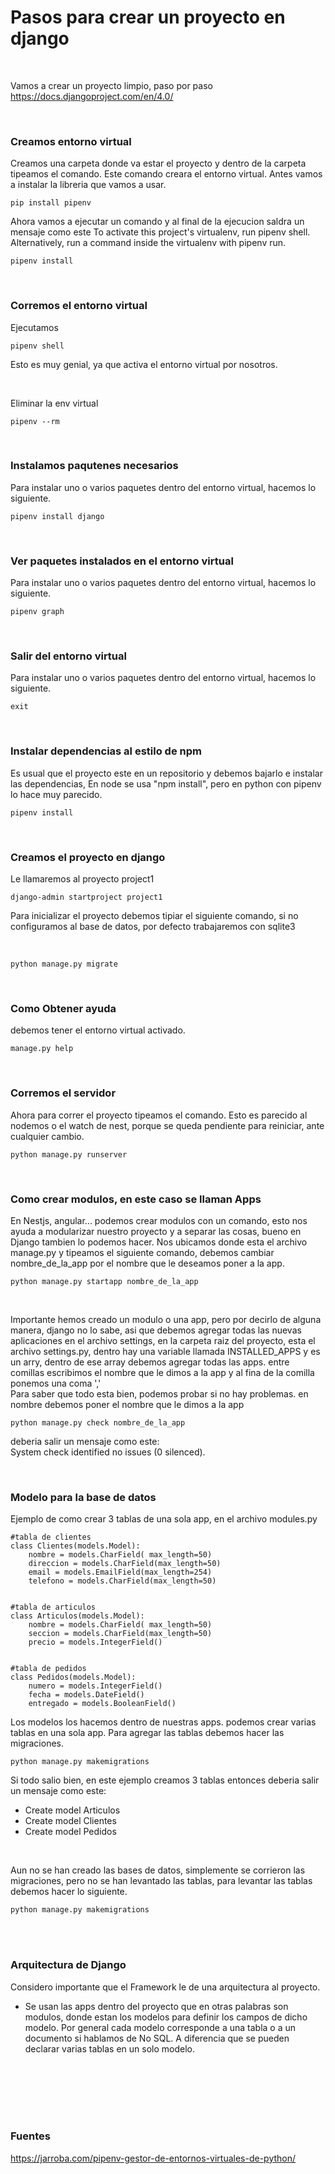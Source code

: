 # Pasos para crear un proyecto en django

</br>


Vamos a crear un proyecto limpio, paso por paso
https://docs.djangoproject.com/en/4.0/


</br>

### **Creamos entorno virtual**
Creamos una carpeta donde va estar el proyecto y dentro de la carpeta tipeamos el comando. Este comando creara el entorno virtual. Antes vamos a instalar la libreria que vamos a usar. 
```
pip install pipenv 
```

Ahora vamos a ejecutar un comando y al final de la ejecucion saldra un mensaje como este
To activate this project's virtualenv, run pipenv shell.
Alternatively, run a command inside the virtualenv with pipenv run.

```
pipenv install
```

</br>

### **Corremos el entorno virtual**
Ejecutamos
```
pipenv shell
```
Esto es muy genial, ya que activa el entorno virtual por nosotros.

</br>

Eliminar la env virtual
```
pipenv --rm
```

</br>

### **Instalamos paqutenes necesarios**
Para instalar uno o varios paquetes dentro del entorno virtual, hacemos lo siguiente.
```
pipenv install django
```

</br>

### **Ver paquetes instalados en el entorno virtual**
Para instalar uno o varios paquetes dentro del entorno virtual, hacemos lo siguiente.
```
pipenv graph
```

</br>

### **Salir del entorno virtual**
Para instalar uno o varios paquetes dentro del entorno virtual, hacemos lo siguiente.
```
exit
```

</br>

### **Instalar dependencias al estilo de npm**
Es usual que el proyecto este en un repositorio y debemos bajarlo e instalar las dependencias, En node se usa "npm install", pero en python con pipenv lo hace muy parecido.
```
pipenv install
```

</br>

### **Creamos el proyecto en django**

Le llamaremos al proyecto project1
```
django-admin startproject project1
```

Para inicializar el proyecto debemos tipiar el siguiente comando, si no configuramos al base de datos, por defecto trabajaremos con sqlite3

</br>

```
python manage.py migrate
```

</br>

### **Como Obtener ayuda**
debemos tener el entorno virtual activado.
```
manage.py help
```

</br>

### **Corremos el servidor**
Ahora para correr el proyecto tipeamos el comando. Esto es parecido al nodemos o el watch de nest, porque se queda pendiente para reiniciar, ante cualquier cambio.
```
python manage.py runserver
```

</br>

### **Como crear modulos, en este caso se llaman Apps**
En Nestjs, angular... podemos crear modulos con un comando, esto nos ayuda a modularizar nuestro proyecto y a separar las cosas, bueno en Django tambien lo podemos hacer. Nos ubicamos donde esta el archivo manage.py y tipeamos el siguiente comando, debemos cambiar  nombre_de_la_app  por el nombre que le deseamos poner a la app.
```
python manage.py startapp nombre_de_la_app
```

</br>

Importante hemos creado un modulo o una app, pero por decirlo de alguna manera, django no lo sabe, asi que debemos agregar todas las nuevas aplicaciones en el archivo settings, en la carpeta raiz del proyecto, esta el archivo settings.py, dentro hay una variable llamada INSTALLED_APPS y es un arry, dentro de ese array debemos agregar todas las apps. entre comillas escribimos el nombre que le dimos a la app y al fina de la comilla ponemos una coma  ','  
Para saber que todo esta bien, podemos probar si no hay problemas. en nombre debemos poner el nombre que le dimos a la app
```
python manage.py check nombre_de_la_app
```
deberia salir un mensaje como este:  
System check identified no issues (0 silenced).

</br>

### **Modelo para la base de datos**

Ejemplo de como crear 3 tablas de una sola app, en el archivo modules.py

```
#tabla de clientes
class Clientes(models.Model):
    nombre = models.CharField( max_length=50)
    direccion = models.CharField(max_length=50)
    email = models.EmailField(max_length=254)
    telefono = models.CharField(max_length=50)


#tabla de articulos
class Articulos(models.Model):
    nombre = models.CharField( max_length=50)
    seccion = models.CharField(max_length=50)
    precio = models.IntegerField()
    

#tabla de pedidos
class Pedidos(models.Model):
    numero = models.IntegerField()
    fecha = models.DateField()
    entregado = models.BooleanField()
```

Los modelos los hacemos dentro de nuestras apps. podemos crear varias tablas en una sola app. Para agregar las tablas debemos hacer las migraciones.
```
python manage.py makemigrations
```
Si todo salio bien, en este ejemplo creamos 3 tablas entonces deberia salir un mensaje como este:
 - Create model Articulos
 - Create model Clientes
 - Create model Pedidos

</br>

Aun no se han creado las bases de datos, simplemente se corrieron las migraciones, pero no se han levantado las tablas, para levantar las tablas debemos hacer lo siguiente.
```
python manage.py makemigrations
```

</br>

</br>

### **Arquitectura de Django**
Considero importante que el Framework le de una arquitectura al proyecto.  

* Se usan las apps dentro del proyecto que en otras palabras son modulos, donde estan los modelos para definir los campos de dicho modelo. Por general cada modelo corresponde a una tabla o a un documento si hablamos de No SQL. A diferencia que se pueden declarar varias tablas en un solo modelo.

</br>

</br>

</br>

</br>

</br>

### Fuentes

https://jarroba.com/pipenv-gestor-de-entornos-virtuales-de-python/
